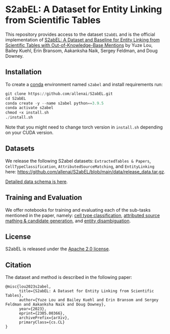 # S2abEL: A Dataset for Entity Linking from Scientific Tables

This repository provides access to the dataset `S2abEL` and is the official implementation of [S2abEL: A Dataset and Baseline for Entity Linking from Scientific Tables with Out-of-Knowledge-Base Mentions]() by Yuze Lou, Bailey Kuehl, Erin Bransom, Aakanksha Naik, Sergey Feldman, and Doug Downey.

## Installation
To create a [conda](https://www.anaconda.com/distribution/) environment named `s2abel` and install requirements run:

```python
git clone https://github.com/allenai/S2abEL.git
cd S2abEL
conda create -y --name s2abel python==3.9.5
conda activate s2abel
chmod +x install.sh
./install.sh
```
Note that you might need to change torch version in `install.sh` depending on your CUDA version.

## Datasets
We release the following S2abel datasets: `ExtractedTables & Papers`, `CellTypeClassification`, `AttributedSourceMatching`, and `EntityLinking` here: https://github.com/allenai/S2abEL/blob/main/data/release_data.tar.gz. 

[Detailed data schema is here](data_schema.md).

## Training and Evaluation
We offer notebooks for training and evaluating each of the sub-tasks mentioned in the paper, namely: [cell type classification](notebooks/ctc.ipynb), [attributed source mathing & candidate generation](notebooks/asm.ipynb), and [entity disambiguation](notebooks/el.ipynb).


## License
S2abEL is released under the [Apache 2.0 license](LICENSE).

## Citation
The dataset and method is described in the following paper:
```
@misc{lou2023s2abel,
      title={S2abEL: A Dataset for Entity Linking from Scientific Tables}, 
      author={Yuze Lou and Bailey Kuehl and Erin Bransom and Sergey Feldman and Aakanksha Naik and Doug Downey},
      year={2023},
      eprint={2305.00366},
      archivePrefix={arXiv},
      primaryClass={cs.CL}
}
```

